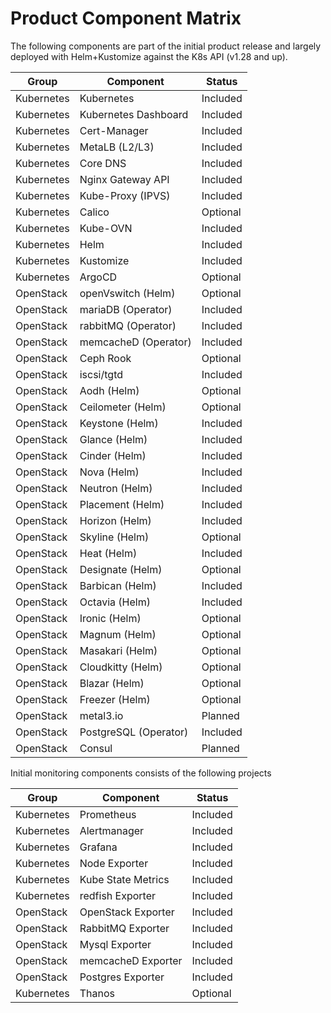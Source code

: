# Product Component Matrix

The following components are part of the initial product release
and largely deployed with Helm+Kustomize against the K8s API (v1.28 and up).

| Group      | Component             | Status   |
|------------|-----------------------|----------|
| Kubernetes | Kubernetes            | Included |
| Kubernetes | Kubernetes Dashboard  | Included |
| Kubernetes | Cert-Manager          | Included |
| Kubernetes | MetaLB (L2/L3)        | Included |
| Kubernetes | Core DNS              | Included |
| Kubernetes | Nginx Gateway API     | Included |
| Kubernetes | Kube-Proxy (IPVS)     | Included |
| Kubernetes | Calico                | Optional |
| Kubernetes | Kube-OVN              | Included |
| Kubernetes | Helm                  | Included |
| Kubernetes | Kustomize             | Included |
| Kubernetes | ArgoCD                | Optional |
| OpenStack  | openVswitch (Helm)    | Optional |
| OpenStack  | mariaDB (Operator)    | Included |
| OpenStack  | rabbitMQ (Operator)   | Included |
| OpenStack  | memcacheD (Operator)  | Included |
| OpenStack  | Ceph Rook             | Optional |
| OpenStack  | iscsi/tgtd            | Included |
| OpenStack  | Aodh (Helm)           | Optional |
| OpenStack  | Ceilometer (Helm)     | Optional |
| OpenStack  | Keystone (Helm)       | Included |
| OpenStack  | Glance (Helm)         | Included |
| OpenStack  | Cinder (Helm)         | Included |
| OpenStack  | Nova (Helm)           | Included |
| OpenStack  | Neutron (Helm)        | Included |
| OpenStack  | Placement (Helm)      | Included |
| OpenStack  | Horizon (Helm)        | Included |
| OpenStack  | Skyline (Helm)        | Optional |
| OpenStack  | Heat (Helm)           | Included |
| OpenStack  | Designate (Helm)      | Optional |
| OpenStack  | Barbican (Helm)       | Included |
| OpenStack  | Octavia (Helm)        | Included |
| OpenStack  | Ironic (Helm)         | Optional |
| OpenStack  | Magnum (Helm)         | Optional |
| OpenStack  | Masakari (Helm)       | Optional |
| OpenStack  | Cloudkitty (Helm)     | Optional |
| OpenStack  | Blazar (Helm)         | Optional |
| OpenStack  | Freezer (Helm)        | Optional |
| OpenStack  | metal3.io             | Planned  |
| OpenStack  | PostgreSQL (Operator) | Included |
| OpenStack  | Consul                | Planned  |

Initial monitoring components consists of the following projects

| Group      | Component          | Status   |
|------------|--------------------|----------|
| Kubernetes | Prometheus         | Included |
| Kubernetes | Alertmanager       | Included |
| Kubernetes | Grafana            | Included |
| Kubernetes | Node Exporter      | Included |
| Kubernetes | Kube State Metrics | Included |
| Kubernetes | redfish Exporter   | Included |
| OpenStack  | OpenStack Exporter | Included |
| OpenStack  | RabbitMQ Exporter  | Included |
| OpenStack  | Mysql Exporter     | Included |
| OpenStack  | memcacheD Exporter | Included |
| OpenStack  | Postgres Exporter  | Included |
| Kubernetes | Thanos             | Optional |
